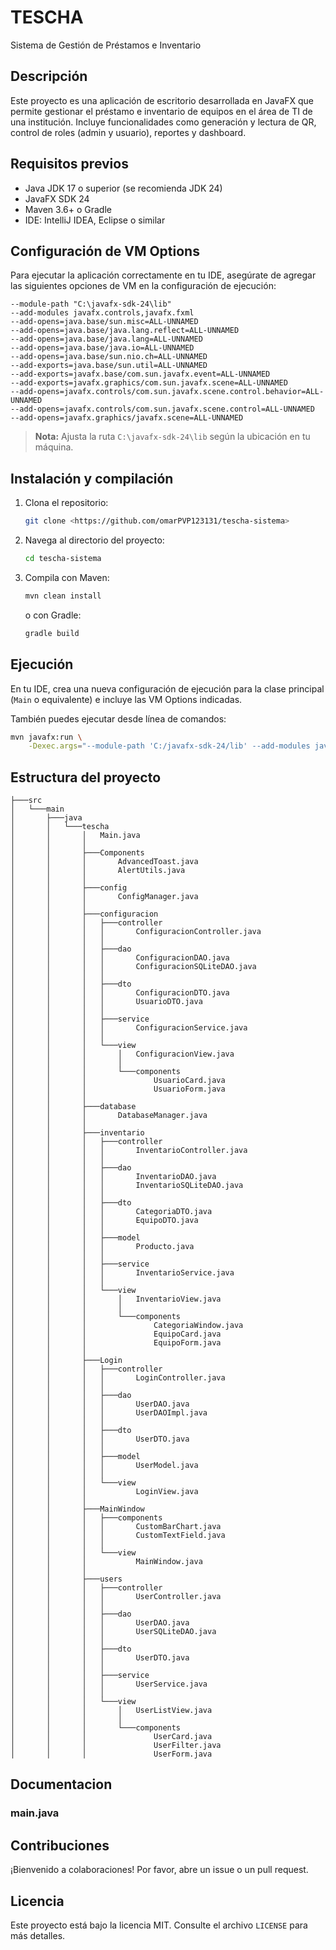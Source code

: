 # TESCHA

Sistema de Gestión de Préstamos e Inventario

## Descripción

Este proyecto es una aplicación de escritorio desarrollada en JavaFX que permite gestionar el préstamo e inventario de equipos en el área de TI de una institución. Incluye funcionalidades como generación y lectura de QR, control de roles (admin y usuario), reportes y dashboard.

## Requisitos previos

* Java JDK 17 o superior (se recomienda JDK 24)
* JavaFX SDK 24
* Maven 3.6+ o Gradle
* IDE: IntelliJ IDEA, Eclipse o similar

## Configuración de VM Options

Para ejecutar la aplicación correctamente en tu IDE, asegúrate de agregar las siguientes opciones de VM en la configuración de ejecución:

```
--module-path "C:\javafx-sdk-24\lib"
--add-modules javafx.controls,javafx.fxml
--add-opens=java.base/sun.misc=ALL-UNNAMED
--add-opens=java.base/java.lang.reflect=ALL-UNNAMED
--add-opens=java.base/java.lang=ALL-UNNAMED
--add-opens=java.base/java.io=ALL-UNNAMED
--add-opens=java.base/sun.nio.ch=ALL-UNNAMED
--add-exports=java.base/sun.util=ALL-UNNAMED
--add-exports=javafx.base/com.sun.javafx.event=ALL-UNNAMED
--add-exports=javafx.graphics/com.sun.javafx.scene=ALL-UNNAMED
--add-opens=javafx.controls/com.sun.javafx.scene.control.behavior=ALL-UNNAMED
--add-opens=javafx.controls/com.sun.javafx.scene.control=ALL-UNNAMED
--add-opens=javafx.graphics/javafx.scene=ALL-UNNAMED
```

> **Nota:** Ajusta la ruta `C:\javafx-sdk-24\lib` según la ubicación en tu máquina.

## Instalación y compilación

1. Clona el repositorio:

   ```bash
   git clone <https://github.com/omarPVP123131/tescha-sistema>
   ```
2. Navega al directorio del proyecto:

   ```bash
   cd tescha-sistema
   ```
3. Compila con Maven:

   ```bash
   mvn clean install
   ```

   o con Gradle:

   ```bash
   gradle build
   ```

## Ejecución

En tu IDE, crea una nueva configuración de ejecución para la clase principal (`Main` o equivalente) e incluye las VM Options indicadas.

También puedes ejecutar desde línea de comandos:

```bash
mvn javafx:run \
    -Dexec.args="--module-path 'C:/javafx-sdk-24/lib' --add-modules javafx.controls,javafx.fxml "
```

## Estructura del proyecto

```
├───src
│   └───main
│       ├───java
│       │   └───tescha
│       │       │   Main.java
│       │       │
│       │       ├───Components
│       │       │       AdvancedToast.java
│       │       │       AlertUtils.java
│       │       │
│       │       ├───config
│       │       │       ConfigManager.java
│       │       │
│       │       ├───configuracion
│       │       │   ├───controller
│       │       │   │       ConfiguracionController.java
│       │       │   │
│       │       │   ├───dao
│       │       │   │       ConfiguracionDAO.java
│       │       │   │       ConfiguracionSQLiteDAO.java
│       │       │   │
│       │       │   ├───dto
│       │       │   │       ConfiguracionDTO.java
│       │       │   │       UsuarioDTO.java
│       │       │   │
│       │       │   ├───service
│       │       │   │       ConfiguracionService.java
│       │       │   │
│       │       │   └───view
│       │       │       │   ConfiguracionView.java
│       │       │       │
│       │       │       └───components
│       │       │               UsuarioCard.java
│       │       │               UsuarioForm.java
│       │       │
│       │       ├───database
│       │       │       DatabaseManager.java
│       │       │
│       │       ├───inventario
│       │       │   ├───controller
│       │       │   │       InventarioController.java
│       │       │   │
│       │       │   ├───dao
│       │       │   │       InventarioDAO.java
│       │       │   │       InventarioSQLiteDAO.java
│       │       │   │
│       │       │   ├───dto
│       │       │   │       CategoriaDTO.java
│       │       │   │       EquipoDTO.java
│       │       │   │
│       │       │   ├───model
│       │       │   │       Producto.java
│       │       │   │
│       │       │   ├───service
│       │       │   │       InventarioService.java
│       │       │   │
│       │       │   └───view
│       │       │       │   InventarioView.java
│       │       │       │
│       │       │       └───components
│       │       │               CategoriaWindow.java
│       │       │               EquipoCard.java
│       │       │               EquipoForm.java
│       │       │
│       │       ├───Login
│       │       │   ├───controller
│       │       │   │       LoginController.java
│       │       │   │
│       │       │   ├───dao
│       │       │   │       UserDAO.java
│       │       │   │       UserDAOImpl.java
│       │       │   │
│       │       │   ├───dto
│       │       │   │       UserDTO.java
│       │       │   │
│       │       │   ├───model
│       │       │   │       UserModel.java
│       │       │   │
│       │       │   └───view
│       │       │           LoginView.java
│       │       │
│       │       ├───MainWindow
│       │       │   ├───components
│       │       │   │       CustomBarChart.java
│       │       │   │       CustomTextField.java
│       │       │   │
│       │       │   └───view
│       │       │           MainWindow.java
│       │       │
│       │       ├───users
│       │       │   ├───controller
│       │       │   │       UserController.java
│       │       │   │
│       │       │   ├───dao
│       │       │   │       UserDAO.java
│       │       │   │       UserSQLiteDAO.java
│       │       │   │
│       │       │   ├───dto
│       │       │   │       UserDTO.java
│       │       │   │
│       │       │   ├───service
│       │       │   │       UserService.java
│       │       │   │
│       │       │   └───view
│       │       │       │   UserListView.java
│       │       │       │
│       │       │       └───components
│       │       │               UserCard.java
│       │       │               UserFilter.java
│       │       │               UserForm.java

```

## Documentacion

### main.java


## Contribuciones

¡Bienvenido a colaboraciones! Por favor, abre un issue o un pull request.

## Licencia

Este proyecto está bajo la licencia MIT. Consulte el archivo `LICENSE` para más detalles.
